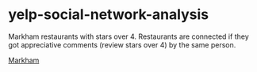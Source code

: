 # yelp-social-network-analysis

Markham restaurants with stars over 4.
Restaurants are connected if they got appreciative comments (review stars over 4) by the same person.

[Markham](http://htmlpreview.github.io/?https://github.com/christine62/yelp-social-network-analysis/master/markham-4stars.html)

